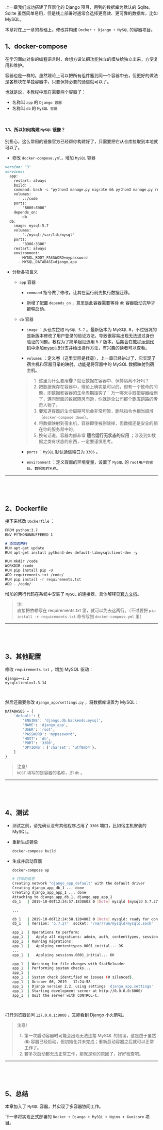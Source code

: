 上一章我们成功搭建了容器化的 Django 项目，用到的数据库为默认的 Sqlite。Sqlite 虽然简单易用，但是线上部署时通常会选择更高效、更可靠的数据库，比如 MySQL。

本章将在上一章的基础上，修改并构建 `Docker + Django + MySQL` 的容器项目。

## 1、docker-compose

在学习面向对象的编程语言时，会想方设法把功能独立的模块给独立出来，方便复用和维护。

容器也是一样的。虽然理论上可以把所有组件塞到同一个容器中去，但更好的做法是各模块在单独容器中，只要保持必要的通信就可以了。

也就是说，本教程中现在需要两个容器了：

- 名称叫 `app` 的 `Django 容器`
- 名称叫 `db` 的 `MySQL 容器`

&nbsp;

#### 1.1、所以如何构建 `MySQL` 镜像？

别担心，这么常用的镜像官方已经帮你构建好了，只需要把它从仓库拉取到本地就可以了。

- 修改 `docker-compose.yml`，增加 `MySQL` 容器

```markdown
version: "3"
services:
  app:
    restart: always
    build: .
    command: bash -c "python3 manage.py migrate && python3 manage.py runserver 0.0.0.0:8000"
    volumes:
      - .:/code
    ports:
      - "8000:8000"
    depends_on:
      - db
  db:
    image: mysql:5.7
    volumes:
      - "./mysql:/var/lib/mysql"
    ports:
      - "3306:3306"
    restart: always
    environment:
      - MYSQL_ROOT_PASSWORD=mypassword
      - MYSQL_DATABASE=django_app
```

- 分析各项含义
    - `app` 容器
        
        - `command` 指令做了修改，让其在运行前先执行数据迁移。
        
        - 新增了配置 `depends_on` ，意思是此容器需要等待 `db` 容器启动完毕才能够启动。
        
    - `db` 容器

        - `image` ：从仓库拉取 `MySQL 5.7` 。最新版本为 MySQL 8，不过很坑的是新版本修改了用户登录的验证方法，导致很容易出现无法通过身份验证的问题。教程为了简单起见选用 5.7 版本。后期会在[教程示例代码](https://github.com/stacklens/django-docker-tutorial)中添加[mysql-8]()分支并给出操作方法，有兴趣的读者可以查看。

        - `volumes` ：定义卷（这里实际是挂载），上一章已经讲过了，它实现了宿主机和容器目录的映射。功能是将容器中的 MySQL 数据映射到宿主机。
        >1) 这里为什么要用**卷**？就让数据在容器中、保持隔离不好吗？
        >2) 把数据保存在容器中，理论上确实是可以的，但有一个致命的问题，即数据和容器的生命周期挂钩了：万一哪天手贱把容器给删了，连同里面的数据随风而逝，你就是全公司那个删库跑路的传奇人物了。
        >3) 要知道容器的生命周期可能会非常短暂，删除指令也相当顺滑（`docker-compose down`）。
        >4) 将数据映射到宿主机，容器即使被删除掉，但数据还是安全的躺在你的服务器中的。
        >5) 换句话说，容器内部非常 **适合运行无状态的应用** ；涉及到如数据之类有状态的东西，一定要谨慎思考。

        - `ports` ：`MySQL` 默认通信端口为 `3306` 。

        - `environment` ：定义容器的环境变量，设置了 `MySQL` 的 `root用户的密码`、`数据库的名称`。

---

&nbsp;

&nbsp;

## 2、Dockerfile

接下来修改 `Dockerfile` ：

```markdown
FROM python:3.7
ENV PYTHONUNBUFFERED 1

# 添加这两行
RUN apt-get update
RUN apt-get install python3-dev default-libmysqlclient-dev -y

RUN mkdir /code
WORKDIR /code
RUN pip install pip -U
ADD requirements.txt /code/
RUN pip install -r requirements.txt
ADD . /code/
```

增加的两行代码在系统中安装了 `MySQL` 的连接器，具体解释见[官方文档](https://pypi.org/project/mysqlclient/)。

>注!    
直接把依赖写在 requirements.txt 里，就可以免去这两行。（不过要把 `pip install -r requirements.txt` 命令写到 `docker-compose.yml` 里）

---

&nbsp;

&nbsp;

## 3、其他配置

修改 `requirements.txt` ，增加 MySQL 驱动：

```markdown
django==2.2
mysqlclient==1.3.14
```

&nbsp;

然后还需要修改 `django_app/settings.py` ，将数据库设置为 MySQL：

```python
DATABASES = {
    'default': {
        'ENGINE': 'django.db.backends.mysql',
        'NAME': 'django_app',
        'USER': 'root',
        'PASSWORD': 'mypassword',
        'HOST': 'db',
        'PORT': '3306',
        'OPTIONS': {'charset': 'utf8mb4'},
    }
}
```

>注意!         
`HOST` 填写的是容器的名称，即 `db` 。

---

&nbsp;

&nbsp;

## 4、测试

- 测试之前，请先确认没有其他程序占用了 `3306` 端口，比如宿主机安装的 MySQL。

- 重新生成镜像
    ```bash
    docker-compose build
    ```

- 生成并启动容器
    ```bash
    docker-compose up
    
    # 打印的信息
    Creating network "django_app_default" with the default driver
    Creating django_app_db_1 ... done
    Creating django_app_app_1 ... done
    Attaching to django_app_db_1, django_app_app_1
    db_1   | 2019-10-06T12:24:57.183860Z 0 [Note] mysqld (mysqld 5.7.27) starting as process 1 ...
    
    ...
    
    db_1   | 2019-10-06T12:24:58.120480Z 0 [Note] mysqld: ready for connections.
    db_1   | Version: '5.7.27'  socket: '/var/run/mysqld/mysqld.sock'  port: 3306  MySQL Community Server (GPL)
    
    app_1  | Operations to perform:
    app_1  |   Apply all migrations: admin, auth, contenttypes, sessions
    app_1  | Running migrations:
    app_1  |   Applying contenttypes.0001_initial... OK
    ...
    app_1  |   Applying sessions.0001_initial... OK
    
    app_1  | Watching for file changes with StatReloader
    app_1  | Performing system checks...
    app_1  | 
    app_1  | System check identified no issues (0 silenced).
    app_1  | October 06, 2019 - 12:24:58
    app_1  | Django version 2.2, using settings 'django_app.settings'
    app_1  | Starting development server at http://0.0.0.0:8000/
    app_1  | Quit the server with CONTROL-C.
    ```

&nbsp;

打开浏览器访问 [`127.0.0.1:8000`](http://127.0.0.1:8000) ，又能看到 Django 小火箭啦。

>注意!      
>1) 第一次启动容器时可能会出现无法连接 MySQL 的错误，这是由于虽然 db 容器已经启动，但初始化并未完成；重新启动容器之后就可以正常工作了。    
>2) 若多次启动都无法正常工作，那就是别的原因了，好好检查吧。

---

&nbsp;

&nbsp;

## 5、总结

本章加入了 `MySQL` 容器，并实现了多容器协同工作。

下一章将实现正式部署的 `Docker + Django + MySQL + Nginx + Gunicorn` 项目。
